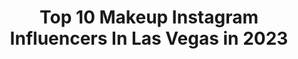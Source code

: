 ---
title: Top 10 Makeup Instagram Influencers In Las Vegas in 2023
description: >-
  Find top makeup Instagram influencers in Las Vegas in 2023. Most popular hashtags: #makeup #lasvegas #fashion #model.
platform: Instagram
hits: 172
text_top: Analyze the top-rated Instagram influencers on inBeat.
text_bottom: inBeat holds 172 Instagram influencers like this in Las Vegas, United States for you to connect with.
profiles:
  - username: "oscarpicazophotographer"
    fullname: >-
      Las Vegas Photographer
    bio: >-
      Oscar Picazo Appointments 702-375-3424 Las Vegas “NO TRADES OR COLLABS” Only serious inquires please #oscarpicazo #lasvegasphotographer #lasvegas
    location: "United States"
    followers: 25218
    engagement: 190
    commentsToLikes: 0.053192
    id: ck5q6rn3pyksc0i11fx5m9xre
    verified: false
    hashtags: "#bigboobs, #bodypositivity, #naked, #oscarpicazo"
  - username: "mermaidinheels"
    fullname: >-
      Cielo Fronteras
    bio: >-
      SHOP SHEIN SALE Now & use my code Q3mermaidin get discounts on your purchase! ⬇️ http://shein.top/10paiue5 . PRETTYPARTY Hair Ponytail ⬇️
    location: "United States"
    followers: 90862
    engagement: 165
    commentsToLikes: 0.035170
    id: ck13c1hwxy5uf0i19co3fbycs
    verified: false
    hashtags: "#sheinofficial, #dessert, #makeup, #lasvegasstrip"
  - username: "adolfobarreto_r"
    fullname: >-
      Ꭺɗ௦ﺍf௦ 𝐵ᵅ┏┏ᵉ✝௦  🇵🇷
    bio: >-
      MUA / Dancer/ choreographer / Actor. 🎪Cirque du Soleil, son, brother, uncle and more!! Love to dream and laugh.. you should try it🙏🏽
    location: "United States"
    followers: 6170
    engagement: 551
    commentsToLikes: 0.058658
    id: ck6ug9hib1pb60j71v2kj7ddp
    verified: false
    hashtags: "#makeuptutorial, #red, #malemakeupartist, #makeup"
  - username: "miss_jennifermarie"
    fullname: >-
      Miss_Jennifermarie🦋
    bio: >-
      𝚝𝚛𝚊𝚟𝚎𝚕 • 𝚏𝚒𝚝𝚗𝚎𝚜𝚜 • 𝚏𝚊𝚜𝚑𝚒𝚘𝚗 𝙵𝚕𝚒𝚐𝚑𝚝 𝚊𝚝𝚝𝚎𝚗𝚍𝚊𝚗𝚝 💗🛩 𝘑𝘦𝘳𝘢𝘮𝘪𝘢𝘩 29:11 ♡
    location: "United States"
    followers: 5664
    engagement: 862
    commentsToLikes: 0.063065
    id: ck8t9353xmsp60j78i9kuat2z
    verified: false
    hashtags: "#love, #angelsairways, #travel, #uniform"
  - username: "film_krue"
    fullname: >-
      Film_Krue
    bio: >-
      ♠️Photo ♥️Cinema ♣️Chicago ♦️3M0 Podcast
    location: "United States"
    followers: 5223
    engagement: 651
    commentsToLikes: 0.101356
    id: ck5zr3kb3vtvy0i14p7gqqgmq
    verified: false
    hashtags: "#chicagophotographer, #chicagobuisness, #chicagovlogger, #chicagoyoutubers"
  - username: "andrewsaintandrew"
    fullname: >-
      Andrew Saint Andrew 👑
    bio: >-
      Las Vegas Makeup Artist✨ Celebrity / PRO MUA Booking or Inquiries Link below Published | Traveling | Freelance Artist 💫 #MAKEUPBYSAINTANDREW ✨
    location: "United States"
    followers: 32610
    engagement: 136
    commentsToLikes: 0.075413
    id: ck5q52o1zr4rz0i112x5e82kq
    verified: false
    hashtags: "#lasvegasmakeupartist, #lasveagsmakeupartist, #makeupbysaintandrew, #lasvegasmakupartist"
  - username: "danielllestrada"
    fullname: >-
      Danielle Estrada
    bio: >-
      UT Las Vegas Makeup Artist @daniellemakeup.co
    location: "United States"
    followers: 2837
    engagement: 1402
    commentsToLikes: 0.064803
    id: ck5q1ro2acg0t0i11sbh1l8yr
    verified: false
    hashtags: "#makeupartist, #lasvegasmakeupartist, #mua, #24"
  - username: "londonadour"
    fullname: >-
      LONDON ADOUR
    bio: >-
      📍 Texas ✈️ Las Vegas 💋 8 years in the biz’ 💃🏽 Show hostess at @piranhavegas 📲 DM for bookings/PR/Collabs 🎨 Look Queen @costumesbylondonadour
    location: "United States"
    followers: 53137
    engagement: 172
    commentsToLikes: 0.019998
    id: ck5zuk9tk2iun0i140t8xziy3
    verified: false
    hashtags: "#nightlife, #lovewins, #love, #gayvegas"
  - username: "samy.nails"
    fullname: >-
      samy.nails
    bio: >-
      Las Vegas nail art 💅🏼💅🏼 Mi deber :crear e inspirarlos 💎✨💎🇨🇺🇺🇸. only appointment 👇👇👇 Shop 💰⬇️⬇️
    location: "United States"
    followers: 103749
    engagement: 131
    commentsToLikes: 0.017201
    id: ck5hh7h2p6s110i11a1igumda
    verified: false
    hashtags: "#nailsaddict, #makupnails, #repost, #makup"
  - username: "georginavaughanphotography"
    fullname: >-
      Georgina Vaughan Photography
    bio: >-
      📸LAS VEGAS based photographer email GeorginaVphoto@yahoo.com to book📸 🛩🛩🛩next stops Boise, ID Nov 14-15
    location: "United States"
    followers: 21383
    engagement: 339
    commentsToLikes: 0.021916
    id: ck5hngf21nqi70i11pzyxvg5u
    verified: false
    hashtags: "#pageantheadshot, #modelheadshot, #lasvegasphotographer, #model"
---